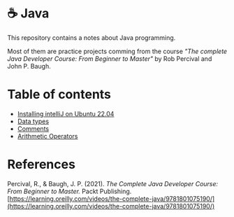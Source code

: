 # :coffee: Java

This repository contains a notes about Java programming.

Most of them are practice projects comming from the course _"The complete Java Developer Course: From Beginner to Master"_ by Rob Percival and John P. Baugh.

# Table of contents
- [Installing intelliJ on Ubuntu 22.04](00_intelliJ/intelliJ.md)
- [Data types](01_Data_Types/data_types.md)
- [Comments](02_Comments/comments.md)
- [Arithmetic Operators](03_Arithmetic_Operators/arithmetic_operators.md)

# References
Percival, R., & Baugh, J. P. (2021). _The Complete Java Developer Course: From Beginner to Master._ Packt Publishing. [https://learning.oreilly.com/videos/the-complete-java/9781801075190/](https://learning.oreilly.com/videos/the-complete-java/9781801075190/)

